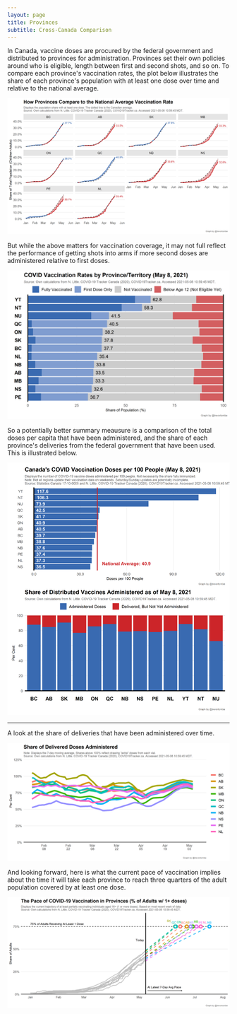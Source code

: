 ```yaml
---
layout: page
title: Provinces
subtitle: Cross-Canada Comparison
---
```


In Canada, vaccine doses are procured by the federal government and distributed to provinces for administration. Provinces set their own policies around who is eligible, length between first and second shots, and so on. To compare each province's vaccination rates, the plot below illustrates the share of each province's population with at least one dose over time and relative to the national average.

![](Plots/prov_relative.png)

But while the above matters for vaccination coverage, it may not full reflect the performance of getting shots into arms if more second doses are administered relative to first doses. 

![](Plots/prov_atleastone.png)

So a potentially better summary meausure is a comparison of the total doses per capita that have been administered, and the share of each province's deliveries from the federal government that have been used. This is illustrated below.

![](Plots/plot_provs.png)

---

A look at the share of deliveries that have been administered over time.

![](Plots/share_used.png)

And looking forward, here is what the current pace of vaccination implies about the time it will take each province to reach three quarters of the adult population covered by at least one dose.

![](Plots/pace_prov_projection_all.png)
